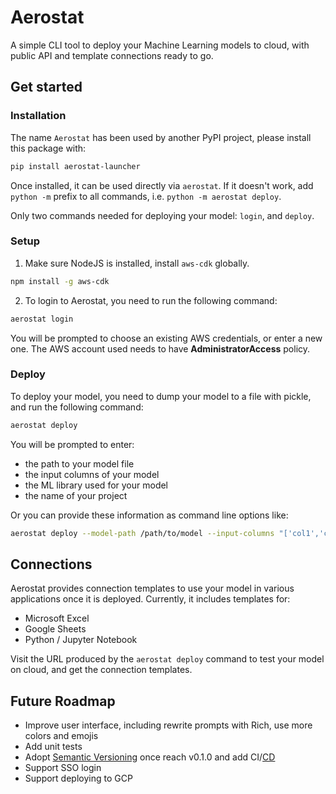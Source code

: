 # Aerostat

A simple CLI tool to deploy your Machine Learning models to cloud, with public API and template connections ready to go.

## Get started

### Installation

The name `Aerostat` has been used by another PyPI project, please install this package with:

```bash
pip install aerostat-launcher
```

Once installed, it can be used directly via `aerostat`. If it doesn't work, add `python -m` prefix to all commands,
i.e. `python -m aerostat deploy`.

Only two commands needed for deploying your model: `login`, and `deploy`.

### Setup

1. Make sure NodeJS is installed, install `aws-cdk` globally.

```bash
npm install -g aws-cdk
```

2. To login to Aerostat, you need to run the following command:

```bash
aerostat login
```

You will be prompted to choose an existing AWS credentials, or enter a new one. The AWS account used needs to have **AdministratorAccess** policy.

### Deploy

To deploy your model, you need to dump your model to a file with pickle, and run the following command:

```bash
aerostat deploy
```

You will be prompted to enter:

- the path to your model file
- the input columns of your model
- the ML library used for your model
- the name of your project

Or you can provide these information as command line options like:

```bash
aerostat deploy --model-path /path/to/model --input-columns "['col1','col2','col3']" --python-dependencies scikit-learn --project-name my-project
```

## Connections

Aerostat provides connection templates to use your model in various applications once it is deployed. Currently, it includes templates for:

- Microsoft Excel
- Google Sheets
- Python / Jupyter Notebook

Visit the URL produced by the `aerostat deploy` command to test your model on cloud, and get the connection templates.

## Future Roadmap

- Improve user interface, including rewrite prompts with Rich, use more colors and emojis
- Add unit tests
- Adopt [Semantic Versioning](https://semver.org) once reach v0.1.0 and add
  CI/[CD](https://mestrak.com/blog/semantic-release-with-python-poetry-github-actions-20nn)
- Support SSO login
- Support deploying to GCP